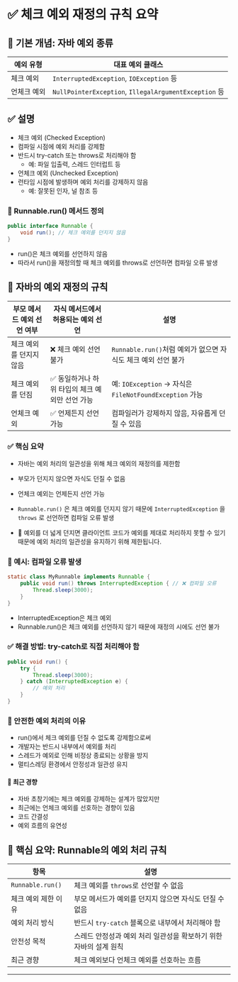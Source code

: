 # ✅ 체크 예외 재정의 규칙 요약
## 🔹 기본 개념: 자바 예외 종류

| 예외 유형     | 대표 예외 클래스                          |
|---------------|--------------------------------------------|
| 체크 예외     | `InterruptedException`, `IOException` 등   |
| 언체크 예외   | `NullPointerException`, `IllegalArgumentException` 등 |

## ✅ 설명
- 체크 예외 (Checked Exception)
- 컴파일 시점에 예외 처리를 강제함
- 반드시 try-catch 또는 throws로 처리해야 함
  - 예: 파일 입출력, 스레드 인터럽트 등
- 언체크 예외 (Unchecked Exception)
- 런타임 시점에 발생하며 예외 처리를 강제하지 않음
  - 예: 잘못된 인자, 널 참조 등


### 🔹 Runnable.run() 메서드 정의
```java
public interface Runnable {
    void run(); // 체크 예외를 던지지 않음
}
```

- run()은 체크 예외를 선언하지 않음
- 따라서 run()을 재정의할 때 체크 예외를 throws로 선언하면 컴파일 오류 발생

## 🔹 자바의 예외 재정의 규칙

| 부모 메서드 예외 선언 여부 | 자식 메서드에서 허용되는 예외 선언                     | 설명                                                             |
|----------------------------|--------------------------------------------------------|------------------------------------------------------------------|
| 체크 예외를 던지지 않음     | ❌ 체크 예외 선언 불가                                  | `Runnable.run()`처럼 예외가 없으면 자식도 체크 예외 선언 불가     |
| 체크 예외를 던짐           | ✅ 동일하거나 하위 타입의 체크 예외만 선언 가능         | 예: `IOException` → 자식은 `FileNotFoundException` 가능           |
| 언체크 예외                | ✅ 언제든지 선언 가능                                   | 컴파일러가 강제하지 않음, 자유롭게 던질 수 있음                   |

### ✅ 핵심 요약
- 자바는 예외 처리의 일관성을 위해 체크 예외의 재정의를 제한함
- 부모가 던지지 않으면 자식도 던질 수 없음
- 언체크 예외는 언제든지 선언 가능
- `Runnable.run()` 은 체크 예외를 던지지 않기 때문에 `InterruptedException` 을 `throws` 로 선언하면 컴파일 오류 발생

- 📌 예외를 더 넓게 던지면 클라이언트 코드가 예외를 제대로 처리하지 못할 수 있기 때문에 예외 처리의 일관성을 유지하기 위해 제한됩니다.

### 🔹 예시: 컴파일 오류 발생
```java
static class MyRunnable implements Runnable {
    public void run() throws InterruptedException { // ❌ 컴파일 오류
        Thread.sleep(3000);
    }
}
```
- InterruptedException은 체크 예외
- Runnable.run()은 체크 예외를 선언하지 않기 때문에 재정의 시에도 선언 불가

### ✅ 해결 방법: try-catch로 직접 처리해야 함
```java
public void run() {
    try {
        Thread.sleep(3000);
    } catch (InterruptedException e) {
        // 예외 처리
    }
}
```
### 🔹 안전한 예외 처리의 이유
- run()에서 체크 예외를 던질 수 없도록 강제함으로써
- 개발자는 반드시 내부에서 예외를 처리
- 스레드가 예외로 인해 비정상 종료되는 상황을 방지
- 멀티스레딩 환경에서 안정성과 일관성 유지

#### 🔹 최근 경향
- 자바 초창기에는 체크 예외를 강제하는 설계가 많았지만
- 최근에는 언체크 예외를 선호하는 경향이 있음
- 코드 간결성
- 예외 흐름의 유연성

## 📌 핵심 요약: Runnable의 예외 처리 규칙

| 항목               | 설명                                                             |
|--------------------|------------------------------------------------------------------|
| `Runnable.run()`   | 체크 예외를 `throws`로 선언할 수 없음                            |
| 체크 예외 제한 이유 | 부모 메서드가 예외를 던지지 않으면 자식도 던질 수 없음           |
| 예외 처리 방식      | 반드시 `try-catch` 블록으로 내부에서 처리해야 함                  |
| 안전성 목적         | 스레드 안정성과 예외 처리 일관성을 확보하기 위한 자바의 설계 원칙 |
| 최근 경향           | 체크 예외보다 언체크 예외를 선호하는 흐름                         |

---



